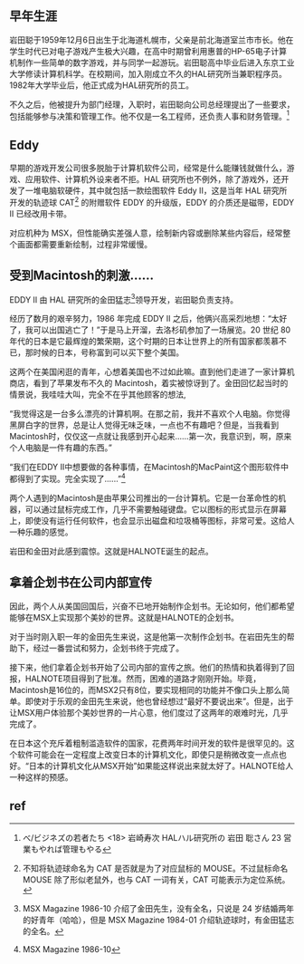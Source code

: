 






## 早年生涯
岩田聪于1959年12月6日出生于北海道札幌市，父亲是前北海道室兰市市长。他在学生时代已对电子游戏产生极大兴趣，在高中时期曾利用惠普的HP-65电子计算机制作一些简单的数字游戏，并与同学一起游玩。岩田聪高中毕业后进入东京工业大学修读计算机科学。在校期间，加入刚成立不久的HAL研究所当兼职程序员。1982年大学毕业后，他正式成为HAL研究所的员工。

不久之后，他被提升为部门经理，入职时，岩田聪向公司总经理提出了一些要求，包括能够参与决策和管理工作。他不仅是一名工程师，还负责人事和财务管理。[^6]



## Eddy

早期的游戏开发公司很多脱胎于计算机软件公司，经常是什么能赚钱就做什么，游戏、应用软件、计算机外设来者不拒。HAL 研究所也不例外，除了游戏外，还开发了一堆电脑软硬件，其中就包括一款绘图软件 Eddy II，这是当年 HAL 研究所开发的轨迹球 CAT[^3] 的附赠软件 EDDY 的升级版，EDDY 的介质还是磁带，EDDY II 已经改用卡带。

对应机种为 MSX，但性能确实差强人意，绘制新内容或删除某些内容后，经常整个画面都需要重新绘制，过程非常缓慢。

## 受到Macintosh的刺激……
EDDY II 由 HAL 研究所的金田猛志[^2]领导开发，岩田聪负责支持。

经历了数月的艰辛努力，1986 年完成 EDDY II 之后，他俩兴高采烈地想：“太好了，我可以出国逃亡了！”于是马上开溜，去洛杉矶参加了一场展览。20 世纪 80 年代的日本是它最辉煌的繁荣期，这个时期的日本让世界上的所有国家都羡慕不已，那时候的日本，号称富到可以买下整个美国。

这两个在美国闲逛的青年，心想着美国也不过如此嘛。直到他们走进了一家计算机商店，看到了苹果发布不久的 Macintosh，着实被惊讶到了。金田回忆起当时的情景说，我哇哇大叫，完全不在乎其他顾客的想法,

 “我觉得这是一台多么漂亮的计算机啊。在那之前，我并不喜欢个人电脑。你觉得黑屏白字的世界，总是让人觉得无味乏味，一点也不有趣吧？但是，当我看到Macintosh时，仅仅这一点就让我感到开心起来......第一次，我意识到，啊，原来个人电脑是一件有趣的东西。”

“我们在EDDY II中想要做的各种事情，在Macintosh的MacPaint这个图形软件中都得到了实现。完全实现了......”[^7]

两个人遇到的Macintosh是由苹果公司推出的一台计算机。它是一台革命性的机器，可以通过鼠标完成工作，几乎不需要触碰键盘。它以图标的形式显示在屏幕上，即使没有运行任何软件，也会显示出磁盘和垃圾桶等图标，非常可爱。这给人一种乐趣的感觉。

岩田和金田对此感到震惊。这就是HALNOTE诞生的起点。

## 拿着企划书在公司内部宣传

因此，两个人从美国回国后，兴奋不已地开始制作企划书。无论如何，他们都希望能够在MSX上实现那个美妙的世界。这就是HALNOTE的企划书。

对于当时刚入职一年的金田先生来说，这是他第一次制作企划书。在岩田先生的帮助下，经过一番尝试和努力，企划书终于完成了。

接下来，他们拿着企划书开始了公司内部的宣传之旅。他们的热情和执着得到了回报，HALNOTE项目得到了批准。然而，困难的道路才刚刚开始。毕竟，Macintosh是16位的，而MSX2只有8位，要实现相同的功能并不像口头上那么简单。即使对于乐观的金田先生来说，他也曾经想过“最好不要说出来”。但是，出于让MSX用户体验那个美妙世界的一片心意，他们度过了这两年的艰难时光，几乎完成了。

在日本这个充斥着粗制滥造软件的国家，花费两年时间开发的软件是很罕见的。这个软件可能会在一定程度上改变日本的计算机文化，即使只是稍微改变一点点也好。“日本的计算机文化从MSX开始”如果能这样说出来就太好了。HALNOTE给人一种这样的预感。



## ref

[^2]: MSX Magazine 1986-10 介绍了金田先生，没有全名，只说是 24 岁结婚两年的好青年（哈哈），但是 MSX Magazine 1984-01 介绍轨迹球时，有金田猛志的全名。
[^3]: 不知将轨迹球命名为 CAT 是否就是为了对应鼠标的 MOUSE。不过鼠标命名 MOUSE 除了形似老鼠外，也与 CAT 一词有关，CAT 可能表示为定位系统。
[^6]: べ/ビジネズの若者たち <18>	岩崎寿次	HALハル研究所の 岩田 聡さん 23 営業もやれば管理もやる
[^7]: MSX Magazine 1986-10 